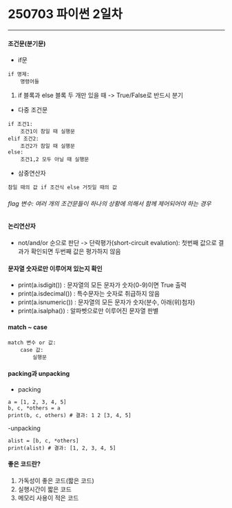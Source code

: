 # 250703 파이썬 2일차
---

#### 조건문(분기문)
- if문
```
if 명제:
    명령어들
```
1. if 블록과 else 블록 두 개만 있을 때 -> True/False로 반드시 분기

- 다중 조건문
```
if 조건1:
    조건1이 참일 때 실행문
elif 조건2:
    조건2가 참일 때 실행문
else:
    조건1,2 모두 아닐 때 실행문
```

- 삼중연산자
```
참일 때의 값 if 조건식 else 거짓일 때의 값
```

###### flag 변수: 여러 개의 조건문들이 하나의 상황에 의해서 함께 제어되어야 하는 경우

#### 논리연산자
- not/and/or 순으로 판단 -> 단락평가(short-circuit evalution): 첫번째 값으로 결과가 확인되면 두번째 값은 평가하지 않음

#### 문자열 숫자로만 이루어져 있는지 확인
- print(a.isdigit()) : 문자열의 모든 문자가 숫자(0-9)이면 True 출력
- print(a.isdecimal()) : 특수문자는 숫자로 취급하지 않음
- print(a.isnumeric()) : 문자열의 모든 문자가 숫자(분수, 아래(위)첨자)
- print(a.isalpha()) : 알파벳으로만 이루어진 문자열 판별


#### match ~ case
```
match 변수 or 값:
    case 값:
        실행문
```

#### packing과 unpacking
- packing
```
a = [1, 2, 3, 4, 5]
b, c, *others = a
print(b, c, others) # 결과: 1 2 [3, 4, 5]
```

-unpacking
```
alist = [b, c, *others]
print(alist) # 결과: [1, 2, 3, 4, 5]
```

#### 좋은 코드란?
1. 가독성이 좋은 코드(짧은 코드)
2. 실행시간이 짧은 코드
3. 메모리 사용이 적은 코드